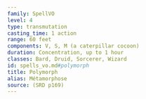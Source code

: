 ```yaml
---
family: SpellVO
level: 4
type: transmutation
casting_time: 1 action
range: 60 feet
components: V, S, M (a caterpillar cocoon)
duration: Concentration, up to 1 hour
classes: Bard, Druid, Sorcerer, Wizard
id: spells_vo.md#polymorph
title: Polymorph
alias: Métamorphose
source: (SRD p169)
---
```


